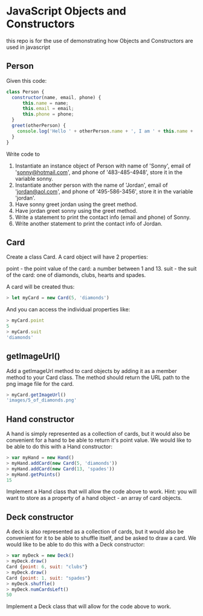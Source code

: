 # JavaScript Objects and Constructors

this repo is for the use of demonstrating how Objects and Constructors are used in javascript

## Person
Given this code:

```js
class Person {
  constructor(name, email, phone) {
      this.name = name;
      this.email = email;
      this.phone = phone;
  }
  greet(otherPerson) {
    console.log('Hello ' + otherPerson.name + ', I am ' + this.name + '!');
  }
}
```
Write code to

1) Instantiate an instance object of Person with name of 'Sonny', email of 'sonny@hotmail.com', and phone of '483-485-4948', store it in the variable sonny.
2) Instantiate another person with the name of 'Jordan', email of 'jordan@aol.com', and phone of '495-586-3456', store it in the variable 'jordan'.
3) Have sonny greet jordan using the greet method.
4) Have jordan greet sonny using the greet method.
5) Write a statement to print the contact info (email and phone) of Sonny.
6) Write another statement to print the contact info of Jordan.

## Card
Create a class Card. A card object will have 2 properties:

point - the point value of the card: a number between 1 and 13.
suit - the suit of the card: one of diamonds, clubs, hearts and spades.

A card will be created thus:
```js
> let myCard = new Card(5, 'diamonds')
```

And you can access the individual properties like:
```js
> myCard.point
5
> myCard.suit
'diamonds'
```

## getImageUrl()
Add a getImageUrl method to card objects by adding it as a member method to your Card class. The method should return the URL path to the png image file for the card.
```js
> myCard.getImageUrl()
'images/5_of_diamonds.png'
```

## Hand constructor
A hand is simply represented as a collection of cards, but it would also be convenient for a hand to be able to return it's point value. We would like to be able to do this with a Hand constructor:

```js
> var myHand = new Hand()
> myHand.addCard(new Card(5, 'diamonds'))
> myHand.addCard(new Card(13, 'spades'))
> myHand.getPoints()
15
```

Implement a Hand class that will allow the code above to work. Hint: you will want to store as a property of a hand object - an array of card objects.

## Deck constructor
A deck is also represented as a collection of cards, but it would also be convenient for it to be able to shuffle itself, and be asked to draw a card. We would like to be able to do this with a Deck constructor:

```js
> var myDeck = new Deck()
> myDeck.draw()
Card {point: 6, suit: "clubs"}
> myDeck.draw()
Card {point: 1, suit: "spades"}
> myDeck.shuffle()
> myDeck.numCardsLeft()
50
```

Implement a Deck class that will allow for the code above to work.

